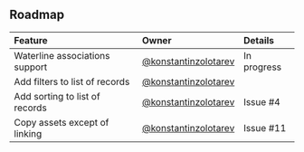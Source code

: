## Roadmap

Feature                         | Owner                                                            | Details
:-------------------------------|:-----------------------------------------------------------------|:-------------------
Waterline associations support  | [@konstantinzolotarev](https://github.com/konstantinzolotarev)   | In progress
Add filters to list of records  | [@konstantinzolotarev](https://github.com/konstantinzolotarev)   |
Add sorting to list of records  | [@konstantinzolotarev](https://github.com/konstantinzolotarev)   | Issue #4
Copy assets except of linking   | [@konstantinzolotarev](https://github.com/konstantinzolotarev)   | Issue #11
